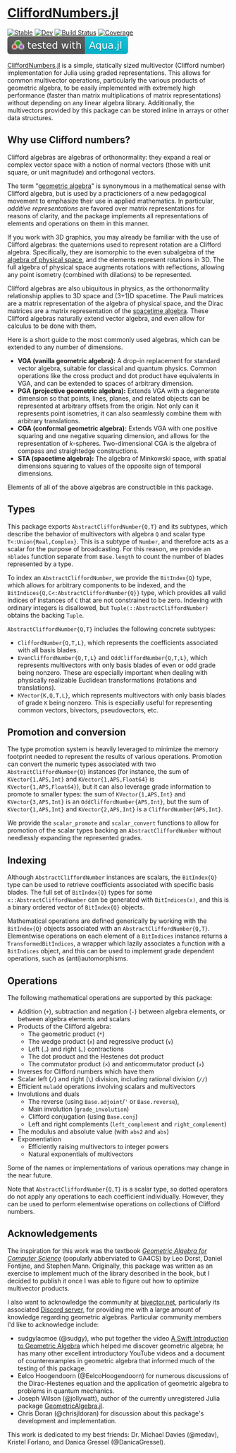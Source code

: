 # [CliffordNumbers.jl][repo-url]

[![Stable][docs-stable-img]][docs-stable-url]
[![Dev][docs-dev-img]][docs-dev-url]
[![Build Status][ci-status-img]][ci-status-url]
[![Coverage][codecov-img]][codecov-url]
[![Aqua.jl][aqua-img]][aqua-url]

[CliffordNumbers.jl][repo-url] is a simple, statically sized multivector (Clifford number)
implementation for Julia using graded representations. This allows for common multivector 
operations, particularly the various products of geometric algebra, to be easily implemented with 
extremely high performance (faster than matrix multiplications of matrix representations) without
depending on any linear algebra library. Additionally, the multivectors provided by this package can
be stored inline in arrays or other data structures.

## Why use Clifford numbers?

Clifford algebras are algebras of orthonormality: they expand a real or complex vector space with a
notion of normal vectors (those with unit square, or unit magnitude) and orthogonal vectors.

The term "[geometric algebra][ga-wikipedia]" is synonymous in a mathematical sense with Clifford
algebra, but is used by a practicioners of a new pedagogical movement to emphasize their use in
applied mathematics. In particular, *additive representations* are favored over matrix
representations for reasons of clarity, and the package implements all representations of elements
and operations on them in this manner.

If you work with 3D graphics, you may already be familiar with the use of Clifford algebras: the
quaternions used to represent rotation are a Clifford algebra. Specifically, they are isomorphic to
the even subalgebra of the [algebra of physical space][aps-wikipedia], and the elements represent
rotations in 3D. The full algebra of physical space augments rotations with reflections, allowing
any point isometry (combined with dilations) to be represented.

Clifford algebras are also ubiquitous in physics, as the orthonormality relationship applies to 3D
space and (3+1)D spacetime. The Pauli matrices are a matrix representation of the algebra of
physical space, and the Dirac matrices are a matrix representation of the
[spacetime algebra][sta-wikipedia]. These Clifford algebras naturally extend vector algebra, and
even allow for calculus to be done with them.

Here is a short guide to the most commonly used algebras, which can be extended to any number of
dimensions.
  * **VGA (vanilla geometric algebra):** A drop-in replacement for standard vector algebra, suitable
    for classical and quantum physics. Common operations like the cross product and dot product have
    equivalents in VGA, and can be extended to spaces of arbitrary dimension.
  * **PGA (projective geometric algebra):** Extends VGA with a degenerate dimension so that points,
    lines, planes, and related objects can be represented at arbitrary offsets from the origin. Not
    only can it represents point isometries, it can also seamlessly combine them with arbitrary
    translations.
  * **CGA (conformal geometric algebra):** Extends VGA with one positive squaring and one negative
    squaring dimension, and allows for the representation of *k*-spheres. Two-dimensional CGA is
    the algebra of compass and straightedge constructions.
  * **STA (spacetime algebra):** The algebra of Minkowski space, with spatial dimensions squaring to
    values of the opposite sign of temporal dimensions.

Elements of all of the above algebras are constructible in this package.

## Types

This package exports `AbstractCliffordNumber{Q,T}` and its subtypes, which describe the behavior of
multivectors with algebra `Q` and scalar type `T<:Union{Real,Complex}`. This is a subtype of
`Number`, and therefore acts as a scalar for the purpose of broadcasting. For this reason, we
provide an `nblades` function separate from `Base.length` to count the number of blades represented
by a type.

To index an `AbstractCliffordNumber`, we provide the `BitIndex{Q}` type, which allows for arbitrary
components to be indexed, and the `BitIndices{Q,C<:AbstractCliffordNumber{Q}}` type, which provides
all valid indices of instances of `C` that are not constrained to be zero. Indexing with ordinary
integers is disallowed, but `Tuple(::AbstractCliffordNumber)` obtains the backing `Tuple`.

`AbstractCliffordNumber{Q,T}` includes the following concrete subtypes:
  * `CliffordNumber{Q,T,L}`, which represents the coefficients associated with all basis blades.
  * `EvenCliffordNumber{Q,T,L}` and `OddCliffordNumber{Q,T,L}`, which represents multivectors with
only basis blades of even or odd grade being nonzero. These are especially important when dealing
with physically realizable Euclidean transformations (rotations and translations).
  * `KVector{K,Q,T,L}`, which represents multivectors with only basis blades of grade `K` being
nonzero. This is especially useful for representing common vectors, bivectors, pseudovectors, etc.

## Promotion and conversion

The type promotion system is heavily leveraged to minimize the memory footprint needed to represent
the results of various operations. Promotion can convert the numeric types associated with two 
`AbstractCliffordNumber{Q}` instances (for instance, the sum of `KVector{1,APS,Int}` and
`KVector{1,APS,Float64}` is `KVector{1,APS,Float64}`), but it can also leverage grade information to
promote to smaller types: the sum of `KVector{1,APS,Int}` and `KVector{3,APS,Int}` is an
`OddCliffordNumber{APS,Int}`, but the sum of `KVector{1,APS,Int}` and `KVector{2,APS,Int}` is a
`CliffordNumber{APS,Int}`.

We provide the `scalar_promote` and `scalar_convert` functions to allow for promotion of the scalar
types backing an `AbstractCliffordNumber` without needlessly expanding the represented grades.

## Indexing

Although `AbstractCliffordNumber` instances are scalars, the `BitIndex{Q}` type can be used to
retrieve coefficients associated with specific basis blades. The full set of `BitIndex{Q}` types for
some `x::AbstractCliffordNumber` can be generated with `BitIndices(x)`, and this is a binary ordered
vector of `BitIndex{Q}` objects.

Mathematical operations are defined generically by working with the `BitIndex{Q}` objects associated
with an `AbstractCliffordNumber{Q,T}`. Elementwise operations on each element of a `BitIndices`
instance returns a `TransformedBitIndices`, a wrapper which lazily associates a function with a
`BitIndices` object, and this can be used to implement grade dependent operations, such as
(anti)automorphisms.

## Operations

The following mathematical operations are supported by this package:
  * Addition (`+`), subtraction and negation (`-`) between algebra elements, or between algebra
    elements and scalars
  * Products of the Clifford algebra:
      * The geometric product  (`*`)
      * The wedge product (`∧`) and regressive product (`∨`)
      * Left (`⨼`) and right (`⨽`) contractions
      * The dot product and the Hestenes dot product
      * The commutator product (`×`) and anticommutator product (`⨰`)
  * Inverses for Clifford numbers which have them
  * Scalar left (`/`) and right (`\`) division, including rational division (`//`)
  * Efficient `muladd` operations involving scalars and multivectors
  * Involutions and duals
      * The reverse (using `Base.adjoint`/`'` or `Base.reverse`), 
      * Main involution (`grade_involution`)
      * Clifford conjugation (using `Base.conj`)
      * Left and right complements (`left_complement` and `right_complement`)
  * The modulus and absolute value (with `abs2` and `abs`)
  * Exponentiation
      * Efficiently raising multivectors to integer powers
      * Natural exponentials of multivectors

Some of the names or implementations of various operations may change in the near future.

Note that `AbstractCliffordNumber{Q,T}` is a scalar type, so dotted operators do not apply any
operations to each coefficient individually. However, they can be used to perform elementwise
operations on collections of Clifford numbers.

## Acknowledgements

The inspiration for this work was the textbook [*Geometric Algebra for Computer Science*][ga4cs]
(popularly abberviated to GA4CS) by Leo Dorst, Daniel Fontijne, and Stephen Mann. Originally, this
package was written as an exercise to implement much of the library described in the book, but I
decided to publish it once I was able to figure out how to optimize multivector products.

I also want to acknowledge the community at [bivector.net][bivector], particularly its associated
[Discord server][bivector-discord], for providing me with a large amount of knowledge regarding
geometric algebras. Particular community members I'd like to acknowledge include:
  - sudgylacmoe (@sudgy), who put together the video
    [A Swift Introduction to Geometric Algebra][swift-intro] which helped me discover geometric
    algebra; he has many other excellent introductory YouTube videos and a document of 
    counterexamples in geometric algebra that informed much of the testing of this package.
  - Eelco Hoogendoorn (@EelcoHoogendoorn) for numerous discussions of the Dirac-Hestenes equation
    and the application of geometric algebra to problems in quantum mechanics.
  - Joseph Wilson (@jollywatt), author of the currently unregistered Julia package
    [GeometricAlgebra.jl](https://github.com/Jollywatt/GeometricAlgebra.jl).
  - Chris Doran (@chrisjldoran) for discussion about this package's development and implementation.

This work is dedicated to my best friends: Dr. Michael Davies (@medav), Kristel Forlano, and Danica 
Gressel (@DanicaGressel).

[repo-url]:         https://github.com/brainandforce/CliffordNumbers.jl
[docs-stable-img]:  https://img.shields.io/badge/docs-stable-blue.svg
[docs-stable-url]:  https://brainandforce.github.io/CliffordNumbers.jl/stable
[docs-dev-img]:     https://img.shields.io/badge/docs-dev-blue.svg
[docs-dev-url]:     https://brainandforce.github.io/CliffordNumbers.jl/dev
[ci-status-img]:    https://github.com/brainandforce/CliffordNumbers.jl/workflows/CI/badge.svg
[ci-status-url]:    https://github.com/brainandforce/CliffordNumbers.jl/actions
[aqua-img]:         https://raw.githubusercontent.com/JuliaTesting/Aqua.jl/master/badge.svg
[aqua-url]:         https://github.com/JuliaTesting/Aqua.jl
[codecov-img]:      https://codecov.io/gh/brainandforce/CliffordNumbers.jl/branch/main/graph/badge.svg
[codecov-url]:      https://codecov.io/gh/brainandforce/CliffordNumbers.jl/
[aps-wikipedia]:    https://en.wikipedia.org/wiki/Algebra_of_physical_space
[sta-wikipedia]:    https://en.wikipedia.org/wiki/Spacetime_algebra
[ga-wikipedia]:     https://en.wikipedia.org/wiki/Geometric_algebra
[ga4cs]:            https://geometricalgebra.org/
[bivector]:         https://bivector.net/
[bivector-discord]: https://discord.gg/vGY6pPk
[swift-intro]:      https://www.youtube.com/watch?v=60z_hpEAtD8

